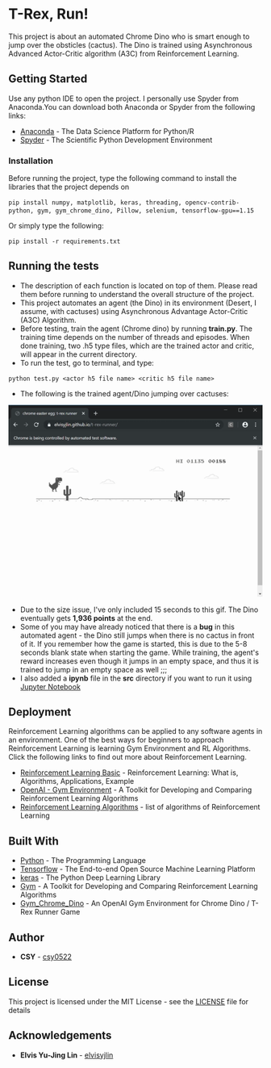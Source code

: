 # T-Rex, Run!

This project is about an automated Chrome Dino who is smart enough to jump over the obsticles (cactus). The Dino is trained using Asynchronous Advanced Actor-Critic algorithm (A3C) from Reinforcement Learning.

## Getting Started

Use any python IDE to open the project. I personally use Spyder from Anaconda.You can download both Anaconda or Spyder from the following links:
* [Anaconda](https://www.anaconda.com/distribution/) - The Data Science Platform for Python/R
* [Spyder](https://www.spyder-ide.org/) - The Scientific Python Development Environment

### Installation

Before running the project, type the following command to install the libraries that the project depends on

```
pip install numpy, matplotlib, keras, threading, opencv-contrib-python, gym, gym_chrome_dino, Pillow, selenium, tensorflow-gpu==1.15
```
Or simply type the following:

```
pip install -r requirements.txt
```

## Running the tests

- The description of each function is located on top of them. Please read them before running to understand the overall structure of the project. <br/>
- This project automates an agent (the Dino) in its environment (Desert, I assume, with cactuses) using Asynchronous Advantage Actor-Critic (A3C) Algorithm.<br/>
- Before testing, train the agent (Chrome dino) by running **train.py**. The training time depends on the number of threads and episodes. When done training, two .h5 type files, which are the trained actor and critic, will appear in the current directory.<br/>
- To run the test, go to terminal, and type:
```
python test.py <actor h5 file name> <critic h5 file name>
```
- The following is the trained agent/Dino jumping over cactuses:

![Dino Run~!](/data/Dino_Run.gif)

- Due to the size issue, I've only included 15 seconds to this gif. The Dino eventually gets **1,936 points** at the end.<br/>
- Some of you may have already noticed that there is a **bug** in this automated agent - the Dino still jumps when there is no cactus in front of it. If you remember how the game is started, this is due to the 5-8 seconds blank state when starting the game. While training, the agent's reward increases even though it jumps in an empty space, and thus it is trained to jump in an empty space as well ;;;<br/>
- I also added a **ipynb** file in the **src** directory if you want to run it using [Jupyter Notebook](https://jupyter.org/)

## Deployment

Reinforcement Learning algorithms can be applied to any software agents in an environment. One of the best ways for beginners to approach Reinforcement Learning is learning Gym Environment and RL Algorithms. Click the following links to find out more about Reinforcement Learning.

* [Reinforcement Learning Basic](https://www.guru99.com/reinforcement-learning-tutorial.html) - Reinforcement Learning: What is, Algorithms, Applications, Example
* [OpenAI - Gym Environment](https://gym.openai.com/) - A Toolkit for Developing and Comparing Reinforcement Learning Algorithms
* [Reinforcement Learning Algorithms](https://gym.openai.com/) - list of algorithms of Reinforcement Learning

## Built With

* [Python](https://www.python.org/) - The Programming Language
* [Tensorflow](https://www.tensorflow.org/) - The End-to-end Open Source Machine Learning Platform
* [keras](https://keras.io/) - The Python Deep Learning Library
* [Gym](https://gym.openai.com/) - A Toolkit for Developing and Comparing Reinforcement Learning Algorithms
* [Gym_Chrome_Dino](https://pypi.org/project/gym-chrome-dino/) - An OpenAI Gym Environment for Chrome Dino / T-Rex Runner Game

## Author

* **CSY** - [csy0522](https://github.com/csy0522)

## License

This project is licensed under the MIT License - see the [LICENSE](LICENSE) file for details

## Acknowledgements

* **Elvis Yu-Jing Lin** - [elvisyjlin](https://pypi.org/user/elvisyjlin/)


